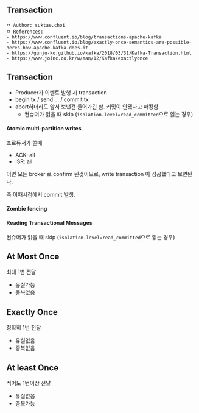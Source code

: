 ## Transaction

```
ㅁ Author: suktae.choi
ㅁ References:
- https://www.confluent.io/blog/transactions-apache-kafka
- https://www.confluent.io/blog/exactly-once-semantics-are-possible-heres-how-apache-kafka-does-it
- https://gunju-ko.github.io/kafka/2018/03/31/Kafka-Transaction.html
- https://www.joinc.co.kr/w/man/12/Kafka/exactlyonce
```

## Transaction

- Producer가 이벤트 발행 시 transaction
- begin tx / send … / commit tx
- abort하더라도 앞서 보낸건 들어가긴 함. 커밋이 안됐다고 마킹함.
  - 컨슈머가 읽을 때 skip (`isolation.level=read_committed`으로 읽는 경우)

#### Atomic multi-partition writes

프로듀서가 쓸때

- ACK: all
- ISR: all

이면 모든 broker 로 confirm 된것이므로, write transaction 이 성공했다고 보면된다.

즉 이때시점에서 commit 발생.

#### Zombie fencing

#### Reading Transactional Messages

컨슈머가 읽을 때 skip (`isolation.level=read_committed`으로 읽는 경우)



## At Most Once

최대 1번 전달

- 유실가능
- 중복없음

## Exactly Once

정확히 1번 전달

- 유실없음
- 중복없음

## At least Once

적어도 1번이상 전달

- 유실없음
- 중복가능

